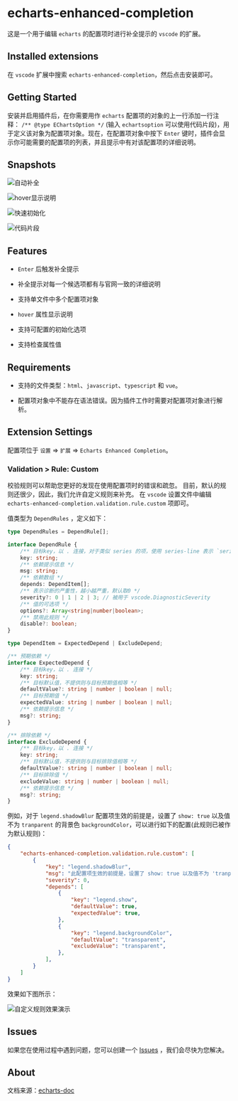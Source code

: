# echarts-enhanced-completion

这是一个用于编辑 `echarts` 的配置项时进行补全提示的 `vscode` 的扩展。

## Installed extensions

在 `vscode` 扩展中搜索 `echarts-enhanced-completion`，然后点击安装即可。

## Getting Started

安装并启用插件后，在你需要用作 `echarts` 配置项的对象的上一行添加一行注释： `/** @type EChartsOption */` (输入 `echartsoption` 可以使用代码片段)，用于定义该对象为配置项对象。现在，在配置项对象中按下 `Enter` 键时，插件会显示你可能需要的配置项的列表，并且提示中有对该配置项的详细说明。

## Snapshots

![自动补全](https://github.com/ren-wei/echarts-enhanced-completion/raw/master/images/CompletionItems_cn.gif)

![hover显示说明](https://github.com/ren-wei/echarts-enhanced-completion/raw/master/images/Hover_cn.gif)

![快速初始化](https://github.com/ren-wei/echarts-enhanced-completion/raw/master/images/Init_cn.gif)

![代码片段](https://github.com/ren-wei/echarts-enhanced-completion/raw/master/images/Snippets.gif)

## Features

* `Enter` 后触发补全提示

* 补全提示对每一个候选项都有与官网一致的详细说明

* 支持单文件中多个配置项对象

* `hover` 属性显示说明

* 支持可配置的初始化选项

* 支持检查属性值

## Requirements

* 支持的文件类型：`html`、`javascript`、`typescript` 和 `vue`。

* 配置项对象中不能存在语法错误。因为插件工作时需要对配置项对象进行解析。

## Extension Settings

配置项位于 `设置` => `扩展` => `Echarts Enhanced Completion`。

### Validation > Rule: Custom

校验规则可以帮助您更好的发现在使用配置项时的错误和疏忽。
目前，默认的规则还很少，因此，我们允许自定义规则来补充。
在 `vscode` 设置文件中编辑 `echarts-enhanced-completion.validation.rule.custom` 项即可。

值类型为 `DependRules` ，定义如下：
```ts
type DependRules = DependRule[];

interface DependRule {
    /** 目标key，以 . 连接，对于类似 series 的项，使用 series-line 表示 `series: { type: 'line' }` */
    key: string;
    /** 依赖提示信息 */
    msg: string;
    /** 依赖数组 */
    depends: DependItem[];
    /** 表示诊断的严重性，越小越严重，默认取0 */
    severity?: 0 | 1 | 2 | 3; // 被用于 vscode.DiagnosticSeverity
    /** 值的可选项 */
    options?: Array<string|number|boolean>;
    /** 禁用此规则 */
    disable?: boolean;
}

type DependItem = ExpectedDepend | ExcludeDepend;

/** 预期依赖 */
interface ExpectedDepend {
    /** 目标key，以 . 连接 */
    key: string;
    /** 目标默认值，不提供则与目标预期值相等 */
    defaultValue?: string | number | boolean | null;
    /** 目标预期值 */
    expectedValue: string | number | boolean | null;
    /** 依赖提示信息 */
    msg?: string;
}

/** 排除依赖 */
interface ExcludeDepend {
    /** 目标key，以 . 连接 */
    key: string;
    /** 目标默认值，不提供则与目标排除值相等 */
    defaultValue?: string | number | boolean | null;
    /** 目标排除值 */
    excludeValue: string | number | boolean | null;
    /** 依赖提示信息 */
    msg?: string;
}
```

例如，对于 `legend.shadowBlur` 配置项生效的前提是，设置了 `show: true` 以及值不为 `tranparent` 的背景色 `backgroundColor`，可以进行如下的配置(此规则已被作为默认规则)：

```json
{
    "echarts-enhanced-completion.validation.rule.custom": [
        {
            "key": "legend.shadowBlur",
            "msg": "此配置项生效的前提是，设置了 show: true 以及值不为 'tranparent' 的背景色 backgroundColor。",
            "severity": 0,
            "depends": [
                {
                    "key": "legend.show",
                    "defaultValue": true,
                    "expectedValue": true,
                },
                {
                    "key": "legend.backgroundColor",
                    "defaultValue": "transparent",
                    "excludeValue": "transparent",
                },
            ],
        }
    ]
}
```

效果如下图所示：

![自定义规则效果演示](https://github.com/ren-wei/echarts-enhanced-completion/raw/master/images/RuleEffect_cn.png)

## Issues

如果您在使用过程中遇到问题，您可以创建一个 [Issues](https://github.com/ren-wei/echarts-enhanced-completion/issues) ，我们会尽快为您解决。

## About

文档来源：[echarts-doc](https://github.com/apache/echarts-doc)
